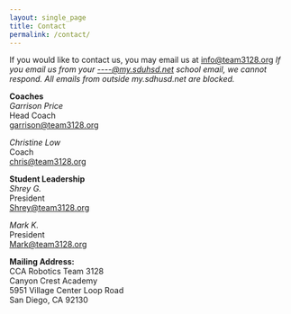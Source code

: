 ```yaml
---
layout: single_page
title: Contact
permalink: /contact/
---
```


If you would like to contact us, you may email us at [info@team3128.org](mailto:info@team3128.org) *If you email us from your ----@my.sduhsd.net school email, we cannot respond. All emails from outside my.sdhusd.net are blocked.*

**Coaches**  
*Garrison Price*  
Head Coach  
[garrison@team3128.org](mailto:garrison@team3128.org)

*Christine Low*  
Coach  
[chris@team3128.org](mailto:chris@team3128.org)


**Student Leadership**  
*Shrey G.*  
President  
[Shrey@team3128.org](mailto:shrey@team3128.org)

*Mark K.*  
President  
[Mark@team3128.org](mailto:mark@team3128.org)

<!-- 
**Item Requests:**  
If you would like to request an item for the workshop, the robot, or robotics, [tell us here](https://docs.google.com/forms/d/e/1FAIpQLSeDOGKZMsi8F6hn1Md16a8cnNyxb3TEy5sdJTwQK0GUv-Sf8w/viewform)
-->

**Mailing Address:**  
CCA Robotics Team 3128  
Canyon Crest Academy  
5951 Village Center Loop Road  
San Diego, CA 92130
